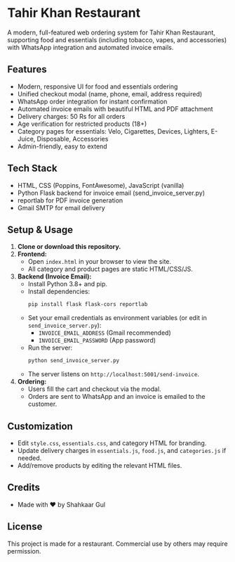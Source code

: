# Tahir Khan Restaurant

A modern, full-featured web ordering system for Tahir Khan Restaurant, supporting food and essentials (including tobacco, vapes, and accessories) with WhatsApp integration and automated invoice emails.

## Features
- Modern, responsive UI for food and essentials ordering
- Unified checkout modal (name, phone, email, address required)
- WhatsApp order integration for instant confirmation
- Automated invoice emails with beautiful HTML and PDF attachment
- Delivery charges: 50 Rs for all orders
- Age verification for restricted products (18+)
- Category pages for essentials: Velo, Cigarettes, Devices, Lighters, E-Juice, Disposable, Accessories
- Admin-friendly, easy to extend

## Tech Stack
- HTML, CSS (Poppins, FontAwesome), JavaScript (vanilla)
- Python Flask backend for invoice email (send_invoice_server.py)
- reportlab for PDF invoice generation
- Gmail SMTP for email delivery

## Setup & Usage
1. **Clone or download this repository.**
2. **Frontend:**
   - Open `index.html` in your browser to view the site.
   - All category and product pages are static HTML/CSS/JS.
3. **Backend (Invoice Email):**
   - Install Python 3.8+ and pip.
   - Install dependencies:
     ```sh
     pip install flask flask-cors reportlab
     ```
   - Set your email credentials as environment variables (or edit in `send_invoice_server.py`):
     - `INVOICE_EMAIL_ADDRESS` (Gmail recommended)
     - `INVOICE_EMAIL_PASSWORD` (App password)
   - Run the server:
     ```sh
     python send_invoice_server.py
     ```
   - The server listens on `http://localhost:5001/send-invoice`.
4. **Ordering:**
   - Users fill the cart and checkout via the modal.
   - Orders are sent to WhatsApp and an invoice is emailed to the customer.

## Customization
- Edit `style.css`, `essentials.css`, and category HTML for branding.
- Update delivery charges in `essentials.js`, `food.js`, and `categories.js` if needed.
- Add/remove products by editing the relevant HTML files.

## Credits
- Made with ❤️ by Shahkaar Gul

## License
This project is made for a restaurant. Commercial use by others may require permission.

